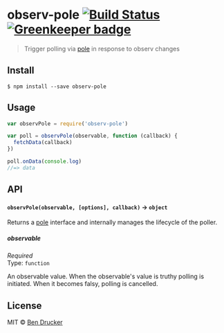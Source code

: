# observ-pole [![Build Status](https://travis-ci.org/bendrucker/observ-pole.svg?branch=master)](https://travis-ci.org/bendrucker/observ-pole) [![Greenkeeper badge](https://badges.greenkeeper.io/bendrucker/observ-pole.svg)](https://greenkeeper.io/)

> Trigger polling via [pole](https://github.com/bendrucker/pole) in response to observ changes


## Install

```
$ npm install --save observ-pole
```


## Usage

```js
var observPole = require('observ-pole')

var poll = observPole(observable, function (callback) {
  fetchData(callback)
})

poll.onData(console.log)
//=> data
```

## API

#### `observPole(observable, [options], callback)` -> `object`

Returns a [pole](https://github.com/bendrucker/pole) interface and internally manages the lifecycle of the poller.

##### observable

*Required*  
Type: `function`

An observable value. When the observable's value is truthy polling is initiated. When it becomes falsy, polling is cancelled. 


## License

MIT © [Ben Drucker](http://bendrucker.me)
